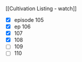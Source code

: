 
[[Cultivation Listing - watch]]

- [x] episode 105
- [x] ep 106
- [x] 107
- [x] 108
- [ ] 109
- [ ] 110
